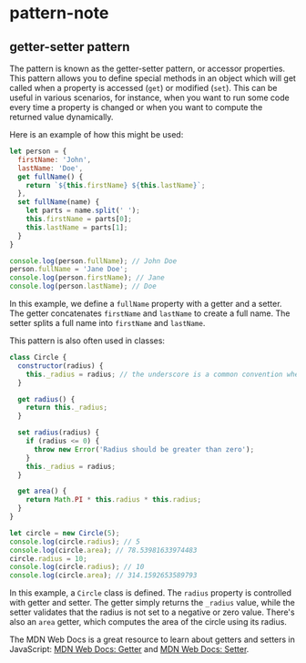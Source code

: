# pattern-note

## getter-setter pattern

The pattern is known as the getter-setter pattern, or accessor properties. This pattern allows you to define special methods in an object which will get called when a property is accessed (`get`) or modified (`set`). This can be useful in various scenarios, for instance, when you want to run some code every time a property is changed or when you want to compute the returned value dynamically.

Here is an example of how this might be used:

```javascript
let person = {
  firstName: 'John',
  lastName: 'Doe',
  get fullName() {
    return `${this.firstName} ${this.lastName}`;
  },
  set fullName(name) {
    let parts = name.split(' ');
    this.firstName = parts[0];
    this.lastName = parts[1];
  }
}

console.log(person.fullName); // John Doe
person.fullName = 'Jane Doe';
console.log(person.firstName); // Jane
console.log(person.lastName); // Doe
```

In this example, we define a `fullName` property with a getter and a setter. The getter concatenates `firstName` and `lastName` to create a full name. The setter splits a full name into `firstName` and `lastName`.

This pattern is also often used in classes:

```javascript
class Circle {
  constructor(radius) {
    this._radius = radius; // the underscore is a common convention when you want to avoid name clashes
  }

  get radius() {
    return this._radius;
  }

  set radius(radius) {
    if (radius <= 0) {
      throw new Error('Radius should be greater than zero');
    }
    this._radius = radius;
  }

  get area() {
    return Math.PI * this.radius * this.radius;
  }
}

let circle = new Circle(5);
console.log(circle.radius); // 5
console.log(circle.area); // 78.53981633974483
circle.radius = 10;
console.log(circle.radius); // 10
console.log(circle.area); // 314.1592653589793
```

In this example, a `Circle` class is defined. The `radius` property is controlled with getter and setter. The getter simply returns the `_radius` value, while the setter validates that the radius is not set to a negative or zero value. There's also an `area` getter, which computes the area of the circle using its radius.

The MDN Web Docs is a great resource to learn about getters and setters in JavaScript: [MDN Web Docs: Getter](https://developer.mozilla.org/en-US/docs/Web/JavaScript/Reference/Functions/get) and [MDN Web Docs: Setter](https://developer.mozilla.org/en-US/docs/Web/JavaScript/Reference/Functions/set).
